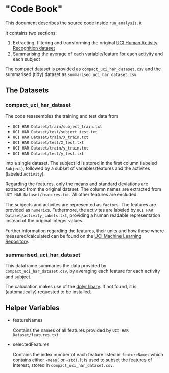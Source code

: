 # "Code Book"

This document describes the source code inside `run_analysis.R`.

It contains two sections:

1. Extracting, filtering and transforming the original [UCI Human Activity Recognition dataset](http://archive.ics.uci.edu/ml/datasets/human+activity+recognition+using+smartphones)
1. Summarising the average of each variable/feature for each activity and each subject

The compact dataset is provided as `compact_uci_har_dataset.csv` and the summarised (tidy) dataset as `summarised_uci_har_dataset.csv`. 

## The Datasets

### compact_uci_har_dataset

The code reassembles the training and test data from

- `UCI HAR Dataset/train/subject_train.txt`
- `UCI HAR Dataset/test/subject_test.txt`
- `UCI HAR Dataset/train/X_train.txt`
- `UCI HAR Dataset/test/X_test.txt`
- `UCI HAR Dataset/train/y_train.txt`
- `UCI HAR Dataset/test/y_test.txt`

into a single dataset. The subject id is stored in the first column (labeled `Subject`), followed by a subset of variables/features and the activites (labeled `Activity`).

Regarding the features, only the means and standard deviations are extracted from the original dataset. The column names are extracted from `UCI HAR Dataset/features.txt`. All other features are excluded.

The subjects and activites are represented as `factor`s. The features are provided as `numeric`s. Futhermore, the activites are labeled by `UCI HAR Dataset/activity_labels.txt`, providing a human readable representation instead of the original integer values.

Further information regarding the features, their units and how these where measured/calculated can be found on the [UCI Machine Learning Repository](http://archive.ics.uci.edu/ml/datasets/human+activity+recognition+using+smartphones).

### summarised_uci_har_dataset

This dataframe summaries the data provided by `compact_uci_har_dataset.csv`, by averaging each feature for each activity and subject.

The calculation makes use of the [dplyr libary](https://www.r-project.org/nosvn/pandoc/dplyr.html). If not found, it is (automatically) requested to be installed.

## Helper Variables

- featureNames

    Contains the names of all features provided by `UCI HAR Dataset/features.txt`

- selectedFeatures

    Contains the index number of each feature listed in `featureNames` which contains either `-mean(` or `-std(`. It is used to subset the features of interest, stored in `compact_uci_har_dataset.csv`.

